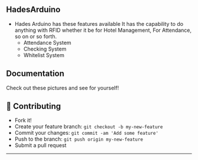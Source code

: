 <img src="">

## HadesArduino
* Hades Arduino has these features available
It has the capability to do anything with RFID whether it be for Hotel Management, For Attendance, so on or so forth.
  * Attendance System
  * Checking System
  *  Whitelist System

## Documentation
Check out these pictures and see for yourself!


## **:handshake: Contributing**

- Fork it!
- Create your feature branch: `git checkout -b my-new-feature`
- Commit your changes: `git commit -am 'Add some feature'`
- Push to the branch: `git push origin my-new-feature`
- Submit a pull request

---


